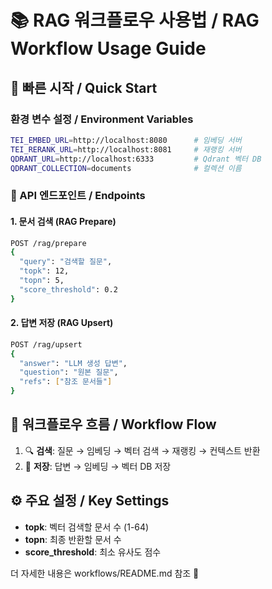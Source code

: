 # 📚 RAG 워크플로우 사용법 / RAG Workflow Usage Guide

## 🚀 빠른 시작 / Quick Start

### 환경 변수 설정 / Environment Variables
```bash
TEI_EMBED_URL=http://localhost:8080      # 임베딩 서버
TEI_RERANK_URL=http://localhost:8081     # 재랭킹 서버
QDRANT_URL=http://localhost:6333         # Qdrant 벡터 DB
QDRANT_COLLECTION=documents              # 컬렉션 이름
```

### 📝 API 엔드포인트 / Endpoints

#### 1. 문서 검색 (RAG Prepare)
```bash
POST /rag/prepare
{
  "query": "검색할 질문",
  "topk": 12,
  "topn": 5,
  "score_threshold": 0.2
}
```

#### 2. 답변 저장 (RAG Upsert)
```bash
POST /rag/upsert
{
  "answer": "LLM 생성 답변",
  "question": "원본 질문",
  "refs": ["참조 문서들"]
}
```

## 🔄 워크플로우 흐름 / Workflow Flow
1. 🔍 **검색**: 질문 → 임베딩 → 벡터 검색 → 재랭킹 → 컨텍스트 반환
2. 💾 **저장**: 답변 → 임베딩 → 벡터 DB 저장

## ⚙️ 주요 설정 / Key Settings
- **topk**: 벡터 검색할 문서 수 (1-64)
- **topn**: 최종 반환할 문서 수
- **score_threshold**: 최소 유사도 점수

더 자세한 내용은 workflows/README.md 참조 📖